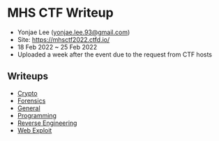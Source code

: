 # MHS CTF Writeup

- Yonjae Lee (yonjae.lee.93@gmail.com)
- Site: <https://mhsctf2022.ctfd.io/>
- 18 Feb 2022 ~ 25 Feb 2022
- Uploaded a week after the event due to the request from CTF hosts

## Writeups

- [Crypto](Crypto.md)
- [Forensics](Forensics.md)
- [General](General.md)
- [Programming](Programming.md)
- [Reverse Engineering](Reverse.md)
- [Web Exploit](Web.md)

